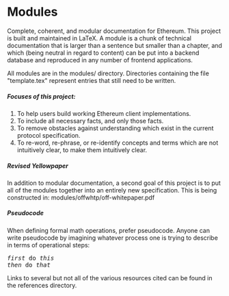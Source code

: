 # Modules

Complete, coherent, and modular documentation for Ethereum. This project is built and maintained in LaTeX. A module is a chunk of technical documentation that is larger than a sentence but smaller than a chapter, and which (being neutral in regard to content) can be put into a backend database and reproduced in any number of frontend applications.

All modules are in the modules/ directory. Directories containing the file "template.tex" represent entries that still need to be written.

##### Focuses of this project:

1. To help users build working Ethereum client implementations.
2. To include all necessary facts, and only those facts.
3. To remove obstacles against understanding which exist in the current protocol specification.
4. To re-word, re-phrase, or re-identify concepts and terms which are not intuitively clear, to make them intuitively clear.

##### Revised Yellowpaper

In addition to modular documentation, a second goal of this project is to put all of the modules together into an entirely new specification. This is being constructed in: modules/offwhtp/off-whitepaper.pdf

##### Pseudocode

When defining formal math operations, prefer pseudocode. Anyone can write pseudocode by imagining whatever process one is trying to describe in terms of operational steps: 

<pre>
<i>first</i> do <i>this</i>
<i>then</i> do <i>that</i>
</pre>

Links to several but not all of the various resources cited can be found in the references directory.
